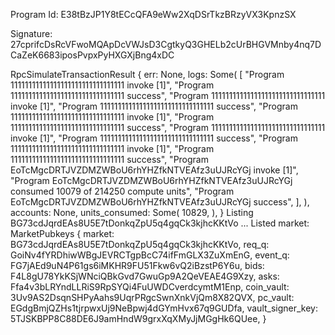 Program Id: E38tBzJP1Y8tECcQFA9eWw2XqDSrTkzBRzyVX3KpnzSX

Signature: 27cprifcDsRcVFwoMQApDcVWJsD3CgtkyQ3GHELb2cUrBHGVMnby4nq7DCaZeK6683iposPvpxPyHXGXjBng4xDC


RpcSimulateTransactionResult {
    err: None,
    logs: Some(
        [
            "Program 11111111111111111111111111111111 invoke [1]",
            "Program 11111111111111111111111111111111 success",
            "Program 11111111111111111111111111111111 invoke [1]",
            "Program 11111111111111111111111111111111 success",
            "Program 11111111111111111111111111111111 invoke [1]",
            "Program 11111111111111111111111111111111 success",
            "Program 11111111111111111111111111111111 invoke [1]",
            "Program 11111111111111111111111111111111 success",
            "Program 11111111111111111111111111111111 invoke [1]",
            "Program 11111111111111111111111111111111 success",
            "Program EoTcMgcDRTJVZDMZWBoU6rhYHZfkNTVEAfz3uUJRcYGj invoke [1]",
            "Program EoTcMgcDRTJVZDMZWBoU6rhYHZfkNTVEAfz3uUJRcYGj consumed 10079 of 214250 compute units",
            "Program EoTcMgcDRTJVZDMZWBoU6rhYHZfkNTVEAfz3uUJRcYGj success",
        ],
    ),
    accounts: None,
    units_consumed: Some(
        10829,
    ),
}
Listing BG73cdJqrdEAs8U5E7tDonkqZpU5q4gqCk3kjhcKKtVo ...
Listed market: MarketPubkeys {
    market: BG73cdJqrdEAs8U5E7tDonkqZpU5q4gqCk3kjhcKKtVo,
    req_q: GoiNv4fYRDhiwWBgJEVRCTgpBcC74ifFmGLX3ZuXmEnG,
    event_q: FG7jAEd9uN4P61gs6iMKHR9FU51Fkw6vQ2iBzstP6Y6u,
    bids: F4L8gU78YkKSjWNciQBkGvd7GwuGp9A2QeVEAE4G9Xzy,
    asks: Ffa4v3bLRYndLLRiS9RpSYQi4FuUWDCverdcymtM1Enp,
    coin_vault: 3Uv9AS2DsqnSHPyAahs9UqrPRgcSwnXnkVjQm8X82QVX,
    pc_vault: EGdgBmjQZHs1tjrpwxUj9NeBpwj4dGYmHvx67q9GUDfa,
    vault_signer_key: 5TJSKBPP8C88DE6J9amHndW9grxXqXMyJjMGgHk6QUee,
}